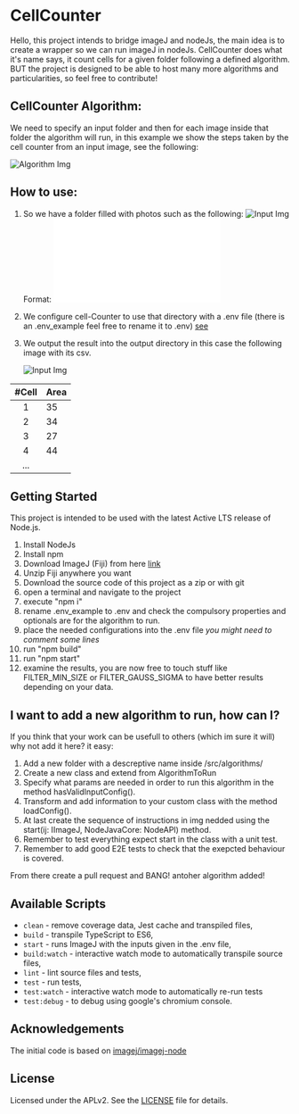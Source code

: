 # CellCounter

Hello, this project intends to bridge imageJ and nodeJs, the main idea is to create a wrapper so we can run imageJ in nodeJs. CellCounter does what it's name says, it count cells for a given folder following a defined algorithm. BUT the project is designed to be able to host many more algorithms and particularities, so feel free to contribute! 

## CellCounter Algorithm:
We need to specify an input folder and then for each image inside that folder the algorithm will run, in this example we show the steps taken by the cell counter from an input image, see the following:

![Algorithm Img](/assets/img/algorithmCellCounter.png)

## How to use:

1. So we have a folder filled with photos such as the following:
    ![Input Img](/assets/img/input.png)
    Format: ![see](__tests__/img/cellCounter/input/RealCase/README.md)

1. We configure cell-Counter to use that directory with a .env file (there is an .env_example feel free to rename it to .env) [see](/src/algorithms/cellCounter/README.md)

1. We output the result into the output directory in this case the following image with its csv.

    ![Input Img](/assets/img/result.png)

| #Cell | Area |
|:-----:|------|
|   1   |  35  |
|   2   |  34  |
|   3   |  27  |
|   4   |  44  |
| ...   |      |

## Getting Started

This project is intended to be used with the latest Active LTS release of Node.js.

1. Install NodeJs
1. Install npm
1. Download ImageJ (Fiji) from here [link](https://downloads.imagej.net/fiji/archive/20200810-1942/fiji-linux64.zip)
1. Unzip Fiji anywhere you want
1. Download the source code of this project as a zip or with git
1. open a terminal and navigate to the project 
1. execute "npm i"
1. rename .env_example to .env and check the compulsory properties and optionals are for the algorithm to run.
1. place the needed configurations into the .env file *you might need to comment some lines*
1. run "npm build" 
1. run "npm start" 
1. examine the results, you are now free to touch stuff like FILTER_MIN_SIZE or FILTER_GAUSS_SIGMA to have better results depending on your data.
 

 ## I want to add a new algorithm to run, how can I?

If you think that your work can be usefull to others (which im sure it will) why not add it here? it easy:

1. Add a new folder with a descreptive name inside /src/algorithms/
1. Create a new class and extend from AlgorithmToRun
1. Specify what params are needed in order to run this algorithm in the method hasValidInputConfig().
1. Transform and add information to your custom class with the method loadConfig(). 
1. At last create the sequence of instructions in img nedded using the start(ij: IImageJ, NodeJavaCore: NodeAPI) method.
1. Remember to test everything expect start in the class with a unit test.
1. Remember to add good E2E tests to check that the exepcted behaviour is covered.

From there create a pull request and BANG! antoher algorithm added!

## Available Scripts

+ `clean` - remove coverage data, Jest cache and transpiled files,
+ `build` - transpile TypeScript to ES6,
+ `start` - runs ImageJ with the inputs given in the .env file,
+ `build:watch` - interactive watch mode to automatically transpile source files,
+ `lint` - lint source files and tests,
+ `test` - run tests,
+ `test:watch` - interactive watch mode to automatically re-run tests
+ `test:debug` - to debug using google's chromium console.

## Acknowledgements
The initial code is based on [imagej/imagej-node](https://github.com/imagej/imagej-node)

## License
Licensed under the APLv2. See the [LICENSE](https://github.com/jsynowiec/node-typescript-boilerplate/blob/master/LICENSE) file for details.
